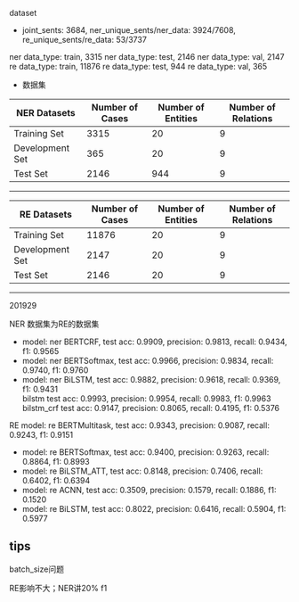 

dataset
* joint_sents: 3684, ner_unique_sents/ner_data: 3924/7608, re_unique_sents/re_data: 53/3737 

ner data_type: train, 3315
ner data_type: test, 2146
ner data_type: val, 2147
re data_type: train, 11876
re data_type: test, 944
re data_type: val, 365


-  数据集  

|NER Datasets|Number of Cases|Number of Entities|Number of Relations| 
|---|---|---|---|
|Training Set|3315|20|9|
|Development Set|365|20|9|
|Test Set|2146|944|9|

---

|RE Datasets|Number of Cases|Number of Entities|Number of Relations| 
|---|---|---|---|
|Training Set|11876|20|9|
|Development Set|2147|20|9|
|Test Set|2146|20|9|


---
201929

NER
数据集为RE的数据集 
* model: ner BERTCRF, test acc: 0.9909, precision: 0.9813, recall: 0.9434, f1: 0.9565  
* model: ner BERTSoftmax, test acc: 0.9966, precision: 0.9834, recall: 0.9740, f1: 0.9760        
* model: ner BiLSTM, test acc: 0.9882, precision: 0.9618, recall: 0.9369, f1: 0.9431            
bilstm test acc: 0.9993, precision: 0.9954, recall: 0.9983, f1: 0.9963                           
bilstm_crf test acc: 0.9147, precision: 0.8065, recall: 0.4195, f1: 0.5376                       
   

RE
 model: re BERTMultitask, test acc: 0.9343, precision: 0.9087, recall: 0.9243, f1: 0.9151  
* model: re BERTSoftmax, test acc: 0.9400, precision: 0.9263, recall: 0.8864, f1: 0.8993
* model: re BiLSTM_ATT, test acc: 0.8148, precision: 0.7406, recall: 0.6402, f1: 0.6394
* model: re ACNN, test acc: 0.3509, precision: 0.1579, recall: 0.1886, f1: 0.1520
* model: re BiLSTM, test acc: 0.8022, precision: 0.6416, recall: 0.5904, f1: 0.5977

## tips

batch_size问题

RE影响不大；NER讲20% f1
